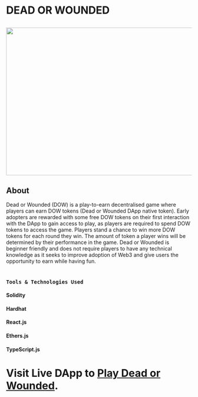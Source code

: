 # **DEAD OR WOUNDED**

##

<img src="https://github.com/AbdulrasheedAdediran/dow-dApp-frontend/blob/main/src/components/assets/DOW_LandingPage.png" width="700" height="400">

## About

Dead or Wounded (DOW) is a play-to-earn decentralised game where players
can earn DOW tokens (Dead or Wounded DApp native token). Early adopters are rewarded with some free DOW tokens on their first interaction with
the DApp to gain access to play, as players are required to spend DOW
tokens to access the game.
Players stand a chance to win more DOW tokens for each round they win. The amount of token a player wins will be determined by their performance in the game.
Dead or Wounded is beginner friendly and does not require players to have any technical knowledge as it seeks to improve adoption of Web3 and give users the opportunity to earn while having fun.

#

### **`Tools & Technologies Used`**

#### **Solidity**

#### **Hardhat**

#### **React.js**

#### **Ethers.js**

#### **TypeScript.js**

#

# **Visit Live DApp to [Play Dead or Wounded](https://deadorwounded.io)**.
